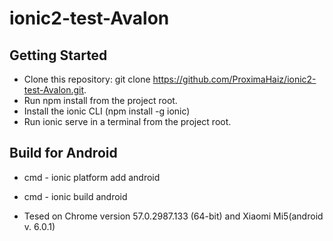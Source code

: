 # ionic2-test-Avalon

## Getting Started
* Clone this repository: git clone https://github.com/ProximaHaiz/ionic2-test-Avalon.git.
* Run npm install from the project root.
* Install the ionic CLI (npm install -g ionic)
* Run ionic serve in a terminal from the project root.

## Build for Android
* cmd -  ionic platform add android
* cmd -  ionic build android

* Tesed on Chrome version 57.0.2987.133 (64-bit) and Xiaomi Mi5(android v. 6.0.1)
